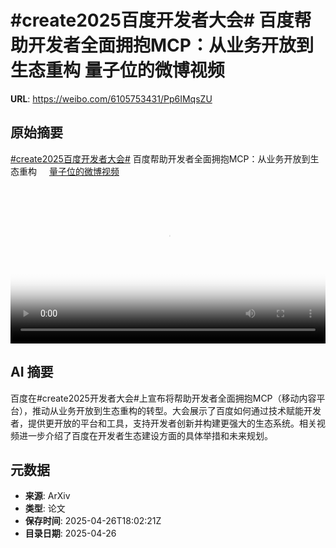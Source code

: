 # #create2025百度开发者大会# 百度帮助开发者全面拥抱MCP：从业务开放到生态重构 量子位的微博视频

**URL**: https://weibo.com/6105753431/Pp6IMqsZU

## 原始摘要

<a href="https://m.weibo.cn/search?containerid=231522type%3D1%26t%3D10%26q%3D%23create2025%E7%99%BE%E5%BA%A6%E5%BC%80%E5%8F%91%E8%80%85%E5%A4%A7%E4%BC%9A%23&amp;extparam=%23create2025%E7%99%BE%E5%BA%A6%E5%BC%80%E5%8F%91%E8%80%85%E5%A4%A7%E4%BC%9A%23" data-hide=""><span class="surl-text">#create2025百度开发者大会#</span></a> 百度帮助开发者全面拥抱MCP：从业务开放到生态重构 <a href="https://video.weibo.com/show?fid=1034:5159839148474385" data-hide=""><span class="url-icon"><img style="width: 1rem;height: 1rem" src="https://h5.sinaimg.cn/upload/2015/09/25/3/timeline_card_small_video_default.png" referrerpolicy="no-referrer"></span><span class="surl-text">量子位的微博视频</span></a> <br clear="both"><div style="clear: both"></div><video controls="controls" poster="https://tvax2.sinaimg.cn/orj480/006Fd7o3ly1i0uogdll66j30u01hcgqg.jpg" style="width: 100%"><source src="https://f.video.weibocdn.com/o0/o3mYz7QQlx08nMGTlrWo01041200yxVA0E010.mp4?label=mp4_720p&amp;template=720x1280.24.0&amp;ori=0&amp;ps=1CwnkDw1GXwCQx&amp;Expires=1745694130&amp;ssig=%2BjT77zj%2FJ1&amp;KID=unistore,video"><source src="https://f.video.weibocdn.com/o0/zP7j5y9Dlx08nMGTDHos01041200kmdj0E010.mp4?label=mp4_hd&amp;template=540x960.24.0&amp;ori=0&amp;ps=1CwnkDw1GXwCQx&amp;Expires=1745694130&amp;ssig=A4U0U5sENz&amp;KID=unistore,video"><source src="https://f.video.weibocdn.com/o0/4Wa2VDQmlx08nMGSY6n601041200bkdd0E010.mp4?label=mp4_ld&amp;template=360x640.24.0&amp;ori=0&amp;ps=1CwnkDw1GXwCQx&amp;Expires=1745694130&amp;ssig=NcFa0tRgbc&amp;KID=unistore,video"><p>视频无法显示，请前往<a href="https://video.weibo.com/show?fid=1034%3A5159839148474385" target="_blank" rel="noopener noreferrer">微博视频</a>观看。</p></video>

## AI 摘要

百度在#create2025开发者大会#上宣布将帮助开发者全面拥抱MCP（移动内容平台），推动从业务开放到生态重构的转型。大会展示了百度如何通过技术赋能开发者，提供更开放的平台和工具，支持开发者创新并构建更强大的生态系统。相关视频进一步介绍了百度在开发者生态建设方面的具体举措和未来规划。

## 元数据

- **来源**: ArXiv
- **类型**: 论文
- **保存时间**: 2025-04-26T18:02:21Z
- **目录日期**: 2025-04-26
